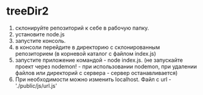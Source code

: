# treeDir2

1. склонируйте репозиторий к себе в рабочую папку.
2. установите node.js 
3. запустите консоль.
4. в консоли перейдите в директорию с склонированным репозиторием (в корневой каталог с файлом index.js)
5. запустите приложение командой - node index.js. (не запускайте проект через nodemon! - при использовании nodemon, при удалении файлов или директорий с сервера - сервер останавливается)
6. При необходимости можно изменить localhost. Файл с url - './public/js/url.js'
